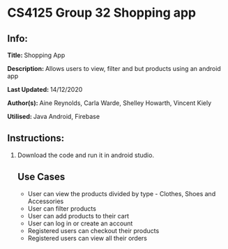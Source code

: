 # CS4125 Group 32 Shopping app
<h2>Info:</h2>
<p><b>Title: </b>Shopping App</p>
<p><b>Description: </b>Allows users to view, filter and but products using an android app</p>
<p><b>Last Updated: </b>14/12/2020</p>
<p><b>Author(s): </b>Aine Reynolds, Carla Warde, Shelley Howarth, Vincent Kiely</p>
<p><b>Utilised: </b>Java Android, Firebase</p>

<h2>Instructions:</h2>
<ol>
<li>Download the code and run it in android studio.</li>

<h2>Use Cases</h2>
<ul>
<li>User can view the products divided by type - Clothes, Shoes and Accessories</li>
<li>User can filter products</li>
<li>User can add products to their cart</li>
<li>User can log in or create an account</li>
<li>Registered users can checkout their products</li>
<li>Registered users can view all their orders</li>
</ul>
